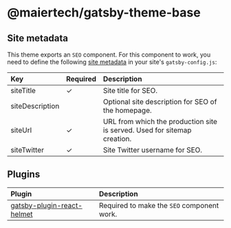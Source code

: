# @maiertech/gatsby-theme-base

## Site metadata

This theme exports an `SEO` component. For this component to work, you need to
define the following
[site metadata](https://www.gatsbyjs.com/docs/gatsby-config/#sitemetadata) in
your site's `gatsby-config.js`:

| Key             | Required | Description                                                              |
| :-------------- | :------- | :----------------------------------------------------------------------- |
| siteTitle       | ✓        | Site title for SEO.                                                      |
| siteDescription |          | Optional site description for SEO of the homepage.                       |
| siteUrl         | ✓        | URL from which the production site is served. Used for sitemap creation. |
| siteTwitter     | ✓        | Site Twitter username for SEO.                                           |

## Plugins

| Plugin                                                                                     | Description                                |
| :----------------------------------------------------------------------------------------- | :----------------------------------------- |
| [gatsby-plugin-react-helmet](https://www.gatsbyjs.com/plugins/gatsby-plugin-react-helmet/) | Required to make the `SEO` component work. |
